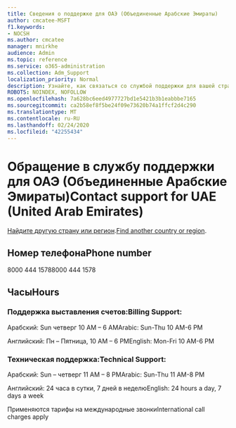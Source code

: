 ```yaml
---
title: Сведения о поддержке для ОАЭ (Объединенные Арабские Эмираты)
author: cmcatee-MSFT
f1.keywords:
- NOCSH
ms.author: cmcatee
manager: mnirkhe
audience: Admin
ms.topic: reference
ms.service: o365-administration
ms.collection: Adm_Support
localization_priority: Normal
description: Узнайте, как связаться со службой поддержки для вашей страны или региона.
ROBOTS: NOINDEX, NOFOLLOW
ms.openlocfilehash: 7a628bc6eed4977727bd1e5421b3b1eabbbe7165
ms.sourcegitcommit: ca2b58ef8f5be24f09e73620b74a1ffcf2d4c290
ms.translationtype: MT
ms.contentlocale: ru-RU
ms.lasthandoff: 02/24/2020
ms.locfileid: "42255434"
---
```

# <a name="contact-support-for-uae-united-arab-emirates"></a><span data-ttu-id="68a29-103">Обращение в службу поддержки для ОАЭ (Объединенные Арабские Эмираты)</span><span class="sxs-lookup"><span data-stu-id="68a29-103">Contact support for UAE (United Arab Emirates)</span></span>

<span data-ttu-id="68a29-104">[Найдите другую страну или регион](../contact-support-for-business-products.md).</span><span class="sxs-lookup"><span data-stu-id="68a29-104">[Find another country or region](../contact-support-for-business-products.md).</span></span>

## <a name="phone-number"></a><span data-ttu-id="68a29-105">Номер телефона</span><span class="sxs-lookup"><span data-stu-id="68a29-105">Phone number</span></span>
<span data-ttu-id="68a29-106">8000 444 1578</span><span class="sxs-lookup"><span data-stu-id="68a29-106">8000 444 1578</span></span>

## <a name="hours"></a><span data-ttu-id="68a29-107">Часы</span><span class="sxs-lookup"><span data-stu-id="68a29-107">Hours</span></span>
### <a name="billing-support"></a><span data-ttu-id="68a29-108">Поддержка выставления счетов:</span><span class="sxs-lookup"><span data-stu-id="68a29-108">Billing Support:</span></span>

<span data-ttu-id="68a29-109">Арабский: Sun четверг 10 AM – 6 AM</span><span class="sxs-lookup"><span data-stu-id="68a29-109">Arabic: Sun-Thu 10 AM-6 PM</span></span>

<span data-ttu-id="68a29-110">Английский: Пн – Пятница, 10 AM – 6 PM</span><span class="sxs-lookup"><span data-stu-id="68a29-110">English: Mon-Fri 10 AM-6 PM</span></span>

### <a name="technical-support"></a><span data-ttu-id="68a29-111">Техническая поддержка:</span><span class="sxs-lookup"><span data-stu-id="68a29-111">Technical Support:</span></span>

<span data-ttu-id="68a29-112">Арабский: Sun – четверг 11 AM – 8 PM</span><span class="sxs-lookup"><span data-stu-id="68a29-112">Arabic: Sun-Thu 11 AM-8 PM</span></span>

<span data-ttu-id="68a29-113">Английский: 24 часа в сутки, 7 дней в неделю</span><span class="sxs-lookup"><span data-stu-id="68a29-113">English: 24 hours a day, 7 days a week</span></span>

<span data-ttu-id="68a29-114">Применяются тарифы на международные звонки</span><span class="sxs-lookup"><span data-stu-id="68a29-114">International call charges apply</span></span>